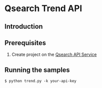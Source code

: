 # Qsearch Trend API
## Introduction


## Prerequisites

1. Create project on the [Qsearch API Service](https://api.qsearch.cc)

## Running the samples
    $ python trend.py -k your-api-key
